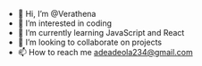 - 👋 Hi, I’m @Verathena
- 👀 I’m interested in coding
- 🌱 I’m currently learning JavaScript and React
- 💞️ I’m looking to collaborate on projects
- 📫 How to reach me adeadeola234@gmail.com

<!---
Verathena/Verathena is a ✨ special ✨ repository because its `README.md` (this file) appears on your GitHub profile.
You can click the Preview link to take a look at your changes.
--->
